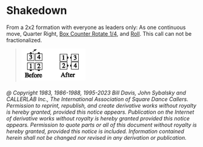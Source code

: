 
# Shakedown

From a 2x2 formation with everyone as leaders only: As one continuous
move, Quarter Right, [Box Counter Rotate 1/4](../a2/box_counter_rotate.md),
and [Roll](../plus/anything_and_roll.md).
This call can not be fractionalized.

> 
> ![alt](shakedown.png)
> 

###### @ Copyright 1983, 1986-1988, 1995-2023 Bill Davis, John Sybalsky and CALLERLAB Inc., The International Association of Square Dance Callers. Permission to reprint, republish, and create derivative works without royalty is hereby granted, provided this notice appears. Publication on the Internet of derivative works without royalty is hereby granted provided this notice appears. Permission to quote parts or all of this document without royalty is hereby granted, provided this notice is included. Information contained herein shall not be changed nor revised in any derivation or publication.
